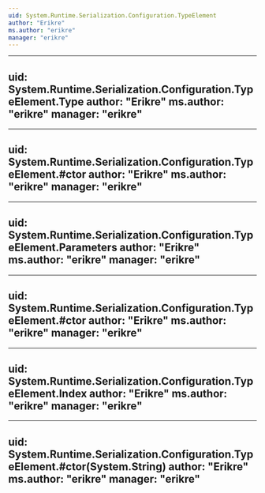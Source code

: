 ```yaml
---
uid: System.Runtime.Serialization.Configuration.TypeElement
author: "Erikre"
ms.author: "erikre"
manager: "erikre"
---
```


---
uid: System.Runtime.Serialization.Configuration.TypeElement.Type
author: "Erikre"
ms.author: "erikre"
manager: "erikre"
---

---
uid: System.Runtime.Serialization.Configuration.TypeElement.#ctor
author: "Erikre"
ms.author: "erikre"
manager: "erikre"
---

---
uid: System.Runtime.Serialization.Configuration.TypeElement.Parameters
author: "Erikre"
ms.author: "erikre"
manager: "erikre"
---

---
uid: System.Runtime.Serialization.Configuration.TypeElement.#ctor
author: "Erikre"
ms.author: "erikre"
manager: "erikre"
---

---
uid: System.Runtime.Serialization.Configuration.TypeElement.Index
author: "Erikre"
ms.author: "erikre"
manager: "erikre"
---

---
uid: System.Runtime.Serialization.Configuration.TypeElement.#ctor(System.String)
author: "Erikre"
ms.author: "erikre"
manager: "erikre"
---
